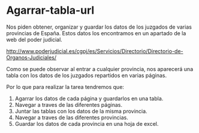 # Agarrar-tabla-url

Nos piden obtener, organizar y guardar los datos de los juzgados de varias provincias de España. Estos datos los encontramos en un apartado de la web del poder judicial. 

http://www.poderjudicial.es/cgpj/es/Servicios/Directorio/Directorio-de-Organos-Judiciales/

Como se puede observar al entrar a cualquier provincia, nos aparecerá una tabla con los datos de los juzgados repartidos en varias páginas.

Por lo que para realizar la tarea tendremos que:

1.   Agarrar los datos de cada página y guardarlos en una tabla.
2.   Navegar a traves de las diferentes páginas.
3.   Juntar las tablas con los datos de la misma provincia.
3.   Navegar a traves de las diferentes provincias.
4.   Guardar los datos de cada provincia en una hoja de excel.
